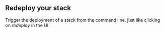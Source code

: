 <!-- usedin: [ _legacy_docker/Toolbelt] - post: -->


## Redeploy your stack

Trigger the deployment of a stack from the command line, just like clicking on _redeploy_ in the UI.

